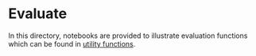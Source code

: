 # Evaluate

In this directory, notebooks are provided to illustrate evaluation functions
which can be found in [utility functions](../../reco_utils).
